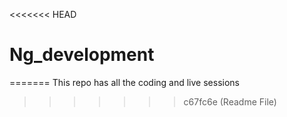 <<<<<<< HEAD
# Ng_development
=======
This repo has all the coding and live sessions
>>>>>>> c67fc6e (Readme File)
